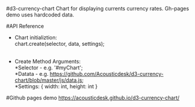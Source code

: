 #d3-currency-chart
Chart for displaying currents currency rates. Gh-pages demo uses hardcoded data.

#API Reference
- Chart initializtion: <br />
chart.create(selector, data, settings); <br /><br />

- Create Method Arguments: <br />
*Selector - e.g. '#myChart'; <br />
*Datata - e.g. https://github.com/Acousticdesk/d3-currency-chart/blob/master/js/data.js; <br />
*Settings:
  {
    width: int,
    height: int
  }

#Github pages demo
https://acousticdesk.github.io/d3-currency-chart/
